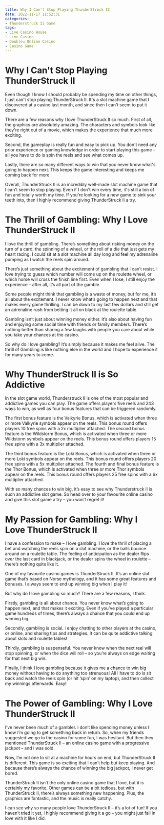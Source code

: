 ```yaml
---
title: Why I Can't Stop Playing ThunderStruck II
date: 2022-11-17 11:52:31
categories:
- Thunderstruck Ii Game
tags:
- Live Casino House
- Live Casino
- Doubleu Online Casino
- Casino Game
---
```



#  Why I Can't Stop Playing ThunderStruck II

Even though I know I should probably be spending my time on other things, I just can't stop playing ThunderStruck II. It's a slot machine game that I discovered at a casino last month, and since then I can't seem to put it down.

There are a few reasons why I love ThunderStruck II so much. First of all, the graphics are absolutely amazing. The characters and symbols look like they're right out of a movie, which makes the experience that much more exciting.

Second, the gameplay is really fun and easy to pick up. You don't need any prior experience or gaming knowledge in order to start playing this game - all you have to do is spin the reels and see what comes up.

Lastly, there are so many different ways to win that you never know what's going to happen next. This keeps the game interesting and keeps me coming back for more.

Overall, ThunderStruck II is an incredibly well-made slot machine game that I can't seem to stop playing. Even if I don't win every time, it's still a ton of fun and totally worth my time. If you're looking for a new game to sink your teeth into, then I highly recommend giving ThunderStruck II a try.

#  The Thrill of Gambling: Why I Love ThunderStruck II

I love the thrill of gambling. There’s something about risking money on the turn of a card, the spinning of a wheel, or the roll of a die that just gets my heart racing. I could sit at a slot machine all day long and feel my adrenaline pumping as I watch the reels spin around.

There’s just something about the excitement of gambling that I can’t resist. I love trying to guess which number will come up on the roulette wheel, or which horse will cross the finish line first. Even when I lose, I still enjoy the experience – after all, it’s all part of the gamble.

Some people might think that gambling is a waste of money, but for me, it’s all about the excitement. I never know what’s going to happen next and that makes every game thrilling. I can be down to my last few dollars and still get an adrenaline rush from betting it all on black at the roulette table.

Gambling isn’t just about winning money either. It’s also about having fun and enjoying some social time with friends or family members. There’s nothing better than sharing a few laughs with people you care about while you take your chances at the casino.

So why do I love gambling? It’s simply because it makes me feel alive. The thrill of Gambling is like nothing else in the world and I hope to experience it for many years to come.

#  Why ThunderStruck II is So Addictive

In the slot game world, Thunderstruck II is one of the most popular and addictive games you can play. The game offers players five reels and 243 ways to win, as well as four bonus features that can be triggered randomly.

The first bonus feature is the Valkyrie Bonus, which is activated when three or more Valkyrie symbols appear on the reels. This bonus round offers players 10 free spins with a 2x multiplier attached. The second bonus feature is the Wildstorm Bonus, which is activated when three or more Wildstorm symbols appear on the reels. This bonus round offers players 15 free spins with a 3x multiplier attached.

The third bonus feature is the Loki Bonus, which is activated when three or more Loki symbols appear on the reels. This bonus round offers players 20 free spins with a 5x multiplier attached. The fourth and final bonus feature is the Thor Bonus, which is activated when three or more Thor symbols appear on the reels. This bonus round offers players 25 free spins with a 6x multiplier attached.

With so many chances to win big, it’s easy to see why Thunderstruck II is such an addictive slot game. So head over to your favourite online casino and give this slot game a try – you won’t regret it!

#  My Passion for Gambling: Why I Love ThunderStruck II

I have a confession to make – I love gambling. I love the thrill of placing a bet and watching the reels spin on a slot machine, or the balls bounce around on a roulette table. The feeling of anticipation as the dealer flips over the last card in blackjack, or the dealer spins the wheel in roulette – there’s nothing quite like it.

One of my favourite casino games is ThunderStruck II. It’s an online slot game that’s based on Norse mythology, and it has some great features and bonuses. I always seem to end up winning big when I play it!

But why do I love gambling so much? There are a few reasons, I think.

Firstly, gambling is all about chance. You never know what’s going to happen next, and that makes it exciting. Even if you’ve played a particular game hundreds of times, there’s always a chance that you could end up winning big.

Secondly, gambling is social. I enjoy chatting to other players at the casino, or online, and sharing tips and strategies. It can be quite addictive talking about slots and roulette tables!

Thirdly, gambling is suspenseful. You never know when the next reel will stop spinning, or when the dice will roll – so you’re always on edge waiting for that next big win.

Finally, I think I love gambling because it gives me a chance to win big money without having to do anything too strenuous! All I have to do is sit back and watch the reels spin (or hit ‘spin’ on my laptop), and then collect my winnings afterwards. Easy!

#  The Power of Gambling: Why I Love ThunderStruck II

I’ve never been much of a gambler. I don’t like spending money unless I know I’m going to get something back in return. So, when my friends suggested we go to the casino for some fun, I was hesitant. But then they mentioned ThunderStruck II – an online casino game with a progressive jackpot – and I was sold.

Now, I’m not one to sit at a machine for hours on end, but ThunderStruck II is different. This game is so exciting that I can’t help but keep playing. And because there’s always the chance of winning the big jackpot, I never get bored.

ThunderStruck II isn’t the only online casino game that I love, but it is certainly my favorite. Other games can be a bit tedious, but with ThunderStruck II, there’s always something new happening. Plus, the graphics are fantastic, and the music is really catchy.

I can see why so many people love ThunderStruck II – it’s a lot of fun! If you haven’t tried it yet, I highly recommend giving it a go – you might just fall in love with it like I did.